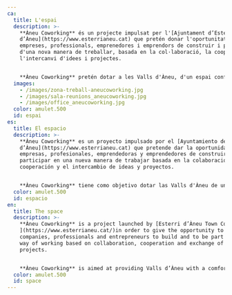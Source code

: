 ```yaml
---
ca:
  title: L'espai
  description: >-
    **Àneu Coworking** és un projecte impulsat per l'[Ajuntament d’Esterri
    d’Àneu](https://www.esterrianeu.cat) que pretén donar l'oportunitat a
    empreses, professionals, emprenedores i emprendors de construir i participar
    d'una nova manera de treballar, basada en la col·laboració, la cooperació i
    l'intercanvi d'idees i projectes.


    **Àneu Coworking** pretén dotar a les Valls d'Àneu, d'un espai confortable, actual i amb els equipaments necessaris per poder desenvolupar l'activitat laboral de manera adequada i amb un preu assequible, potenciant així la creació d'ocupació i l'activitat econòmica i contribuint a fixar població al territori.
  images:
    - /images/zona-treball-aneucoworking.jpg
    - /images/sala-reunions_aneucoworking.jpg
    - /images/office_aneucoworking.jpg
  color: amulet.500
  id: espai
es:
  title: El espacio
  description: >-
    **Àneu Coworking** es un proyecto impulsado por el [Ayuntamiento de Esterri
    d’Àneu](https://www.esterrianeu.cat) que pretende dar la oportunidad a
    empresas, profesionales, emprendedoras y emprendedores de construir y
    participar en una nueva manera de trabajar basada en la colaboración,  la
    cooperación y el intercambio de ideas y proyectos.


    **Àneu Coworking** tiene como objetivo dotar las Valls d'Àneu de un espacio confortable, actual y con los equipamientos necesarios para desarrollar la actividad laboral de manera adecuada y a un precio asequible, potenciando así la creación de ocupación y la actividad económica y contribuyendo a consolidar la población en el territorio.
  color: amulet.500
  id: espacio
en:
  title: The space
  description: >-
    **Àneu Coworking** is a project launched by [Esterri d’Àneu Town Council
    ](https://www.esterrianeu.cat/)in order to give the opportunity to
    companies, professionals and entrepreneurs to build and to be part of a new
    way of working based on collaboration, cooperation and exchange of ideas and
    projects. 


    **Àneu Coworking** is aimed at providing Valls d’Àneu with a comfortable, modern and well-equipped space that allows you to do your job in an appropriate way and at a good price in order to encourage employment and economic activity and to help people to settle in the territory.
  color: amulet.500
  id: space
---
```


